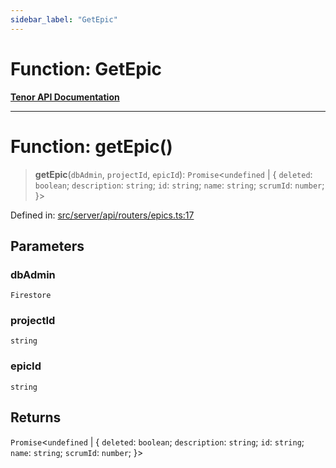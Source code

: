 ```yaml
---
sidebar_label: "GetEpic"
---
```


# Function: GetEpic

[**Tenor API Documentation**](../../README.md)

***

# Function: getEpic()

> **getEpic**(`dbAdmin`, `projectId`, `epicId`): `Promise`\<`undefined` \| \{ `deleted`: `boolean`; `description`: `string`; `id`: `string`; `name`: `string`; `scrumId`: `number`; \}\>

Defined in: [src/server/api/routers/epics.ts:17](https://github.com/Apantli/Tenor/blob/b645dd7f4e4de25285aef45710556dc56954d32f/tenor_web/src/server/api/routers/epics.ts#L17)

## Parameters

### dbAdmin

`Firestore`

### projectId

`string`

### epicId

`string`

## Returns

`Promise`\<`undefined` \| \{ `deleted`: `boolean`; `description`: `string`; `id`: `string`; `name`: `string`; `scrumId`: `number`; \}\>
